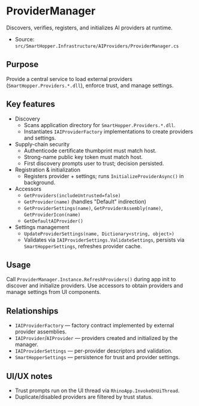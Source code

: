 # ProviderManager

Discovers, verifies, registers, and initializes AI providers at runtime.

- Source: `src/SmartHopper.Infrastructure/AIProviders/ProviderManager.cs`

## Purpose

Provide a central service to load external providers (`SmartHopper.Providers.*.dll`), enforce trust, and manage settings.

## Key features

- Discovery
  - Scans application directory for `SmartHopper.Providers.*.dll`.
  - Instantiates `IAIProviderFactory` implementations to create providers and settings.
- Supply-chain security
  - Authenticode certificate thumbprint must match host.
  - Strong-name public key token must match host.
  - First discovery prompts user to trust; decision persisted.
- Registration & initialization
  - Registers provider + settings; runs `InitializeProviderAsync()` in background.
- Accessors
  - `GetProviders(includeUntrusted=false)`
  - `GetProvider(name)` (handles "Default" indirection)
  - `GetProviderSettings(name)`, `GetProviderAssembly(name)`, `GetProviderIcon(name)`
  - `GetDefaultAIProvider()`
- Settings management
  - `UpdateProviderSettings(name, Dictionary<string, object>)`
  - Validates via `IAIProviderSettings.ValidateSettings`, persists via `SmartHopperSettings`, refreshes provider cache.

## Usage

Call `ProviderManager.Instance.RefreshProviders()` during app init to discover and initialize providers.
Use accessors to obtain providers and manage settings from UI components.

## Relationships

- `IAIProviderFactory` — factory contract implemented by external provider assemblies.
- `IAIProvider`/`AIProvider` — providers created and initialized by the manager.
- `IAIProviderSettings` — per-provider descriptors and validation.
- `SmartHopperSettings` — persistence for trust and provider settings.

## UI/UX notes

- Trust prompts run on the UI thread via `RhinoApp.InvokeOnUiThread`.
- Duplicate/disabled providers are filtered by trust status.
